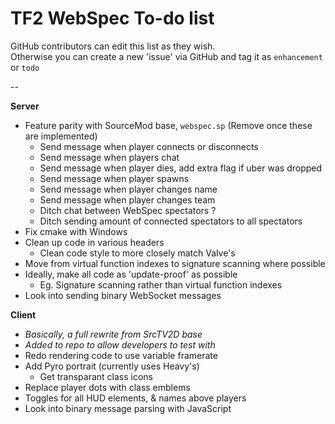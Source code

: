 TF2 WebSpec To-do list
======================

GitHub contributors can edit this list as they wish.  
Otherwise you can create a new 'issue' via GitHub and tag it as `enhancement` or `todo`  

--

**Server**

* Feature parity with SourceMod base, `webspec.sp` (Remove once these are implemented)
    * Send message when player connects or disconnects
    * Send message when players chat
    * Send message when player dies, add extra flag if uber was dropped
    * Send message when player spawns
    * Send message when player changes name
    * Send message when player changes team
    * Ditch chat between WebSpec spectators ?
    * Ditch sending amount of connected spectators to all spectators
* Fix cmake with Windows
* Clean up code in various headers
    * Clean code style to more closely match Valve's
* Move from virtual function indexes to signature scanning where possible
* Ideally, make all code as 'update-proof' as possible
    * Eg. Signature scanning rather than virtual function indexes
* Look into sending binary WebSocket messages

**Client**

* _Basically, a full rewrite from SrcTV2D base_
* _Added to repo to allow developers to test with_
* Redo rendering code to use variable framerate
* Add Pyro portrait (currently uses Heavy's)
    * Get transparant class icons
* Replace player dots with class emblems
* Toggles for all HUD elements, & names above players
* Look into binary message parsing with JavaScript
